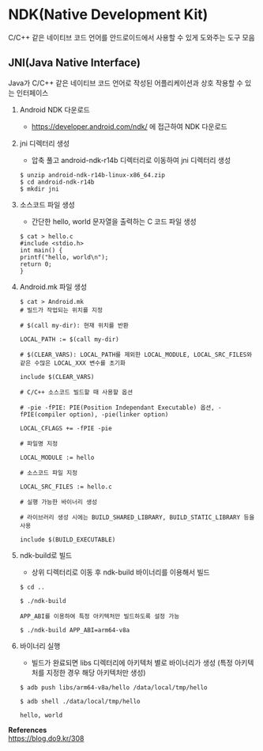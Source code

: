# **NDK(Native Development Kit)**

C/C++ 같은 네이티브 코드 언어를 안드로이드에서 사용할 수 있게 도와주는 도구 모음

## **JNI(Java Native Interface)**

Java가 C/C++ 같은 네이티브 코드 언어로 작성된 어플리케이션과 상호 작용할 수 있는 인터페이스

1. Android NDK 다운로드

    * https://developer.android.com/ndk/ 에 접근하여 NDK 다운로드

1. jni 디렉터리 생성

    * 압축 풀고 android-ndk-r14b 디렉터리로 이동하여 jni 디렉터리 생성

    ```
    $ unzip android-ndk-r14b-linux-x86_64.zip
    $ cd android-ndk-r14b
    $ mkdir jni
    ```

1. 소스코드 파일 생성

    * 간단한 hello, world 문자열을 출력하는 C 코드 파일 생성

    ```
    $ cat > hello.c
    #include <stdio.h>
    int main() {
    printf("hello, world\n");
    return 0;
    }
    ```

1. Android.mk 파일 생성

    ```
    $ cat > Android.mk
    # 빌드가 작업되는 위치를 지정

    # $(call my-dir): 현재 위치를 반환

    LOCAL_PATH := $(call my-dir)

    # $(CLEAR_VARS): LOCAL_PATH를 제외한 LOCAL_MODULE, LOCAL_SRC_FILES와 같은 수많은 LOCAL_XXX 변수를 초기화

    include $(CLEAR_VARS)

    # C/C++ 소스코드 빌드할 때 사용할 옵션

    # -pie -fPIE: PIE(Position Independant Executable) 옵션, -fPIE(compiler option), -pie(linker option)

    LOCAL_CFLAGS += -fPIE -pie

    # 파일명 지정

    LOCAL_MODULE := hello

    # 소스코드 파일 지정

    LOCAL_SRC_FILES := hello.c

    # 실행 가능한 바이너리 생성

    # 라이브러리 생성 시에는 BUILD_SHARED_LIBRARY, BUILD_STATIC_LIBRARY 등을 사용

    include $(BUILD_EXECUTABLE)
    ```


1. ndk-build로 빌드

    * 상위 디렉터리로 이동 후 ndk-build 바이너리를 이용해서 빌드

    ```
    $ cd ..

    $ ./ndk-build

    APP_ABI를 이용하여 특정 아키텍처만 빌드하도록 설정 가능

    $ ./ndk-build APP_ABI=arm64-v8a
    ```


1. 바이너리 실행

    * 빌드가 완료되면 libs 디렉터리에 아키텍처 별로 바이너리가 생성 (특정 아키텍처를 지정한 경우 해당 아키텍처만 생성)

    ```
    $ adb push libs/arm64-v8a/hello /data/local/tmp/hello

    $ adb shell ./data/local/tmp/hello

    hello, world
    ```

**References**  
<https://blog.do9.kr/308>